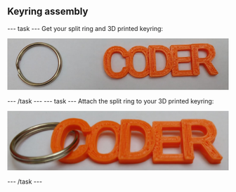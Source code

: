 ## Keyring assembly

--- task ---
Get your split ring and 3D printed keyring:

![screenshot](images/coder-splitring-keyring.png) 

--- /task ---
--- task ---
Attach the split ring to your 3D printed keyring:

![screenshot](images/coder-keyring.png) 

--- /task ---	

